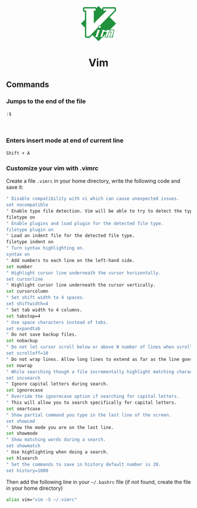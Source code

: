 <div align="center">
  <a href="https://www.vim.org/">
    <img alt="vim" src="../logos/vim.png"/>
  </a>
  <h1>Vim</h1>
</div>

## Commands

### Jumps to the end of the file

```sh
:$
```

<br>

### Enters insert mode at end of current line

```sh
Shift + A
```

### Customize your vim with .vimrc

Create a file `.vimrc` in your home directory, write the following code and save it:

```sh
" Disable compatibility with vi which can cause unexpected issues.
set nocompatible
" Enable type file detection. Vim will be able to try to detect the type of file in use.
filetype on
" Enable plugins and load plugin for the detected file type.
filetype plugin on
" Load an indent file for the detected file type.
filetype indent on
" Turn syntax highlighting on.
syntax on
" Add numbers to each line on the left-hand side.
set number
" Highlight cursor line underneath the cursor horizontally.
set cursorline
" Highlight cursor line underneath the cursor vertically.
set cursorcolumn
" Set shift width to 4 spaces.
set shiftwidth=4
" Set tab width to 4 columns.
set tabstop=4
" Use space characters instead of tabs.
set expandtab
" Do not save backup files.
set nobackup
" Do not let cursor scroll below or above N number of lines when scrolling.
set scrolloff=10
" Do not wrap lines. Allow long lines to extend as far as the line goes.
set nowrap
" While searching though a file incrementally highlight matching characters as you type.
set incsearch
" Ignore capital letters during search.
set ignorecase
" Override the ignorecase option if searching for capital letters.
" This will allow you to search specifically for capital letters.
set smartcase
" Show partial command you type in the last line of the screen.
set showcmd
" Show the mode you are on the last line.
set showmode
" Show matching words during a search.
set showmatch
" Use highlighting when doing a search.
set hlsearch
" Set the commands to save in history default number is 20.
set history=1000
```

Then add the following line in your `~/.bashrc` file (if not found, create the file in your home directory)

```sh
alias vim="vim -S ~/.vimrc"
```
